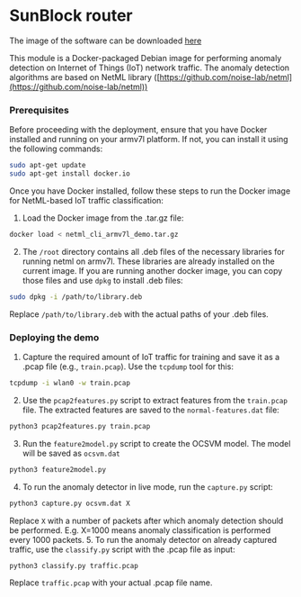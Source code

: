 # SunBlock router
The image of the software can be downloaded [here](https://www.dropbox.com/scl/fi/p5lvr8khvkqnqycwbuu2v/netml_cli_armv7l_demo.tar.gz?rlkey=q50gq1wgcfextx3r6mlrxz59y&dl=0)

This module is a Docker-packaged Debian image for performing anomaly detection on Internet of Things (IoT) network traffic. The anomaly detection algorithms are based on NetML library ([https://github.com/noise-lab/netml](https://github.com/noise-lab/netml))

### Prerequisites
Before proceeding with the deployment, ensure that you have Docker installed and running on your armv7l platform. If not, you can install it using the following commands:

```bash
sudo apt-get update
sudo apt-get install docker.io
```

Once you have Docker installed, follow these steps to run the Docker image for NetML-based IoT traffic classification:
1. Load the Docker image from the .tar.gz file:
```bash
docker load < netml_cli_armv7l_demo.tar.gz
```
2. The `/root` directory contains all .deb files of the necessary libraries for running netml on armv7l. These libraries are already installed on the current image. If you are running another docker image, you can copy those files and use `dpkg` to install .deb files:
```bash
sudo dpkg -i /path/to/library.deb
```
Replace `/path/to/library.deb` with the actual paths of your .deb files.

### Deploying the demo
1. Capture the required amount of IoT traffic for training and save it as a .pcap file (e.g., `train.pcap`). Use the `tcpdump` tool for this:
```bash
tcpdump -i wlan0 -w train.pcap
```
2. Use the `pcap2features.py` script to extract features from the `train.pcap` file. The extracted features are saved to the `normal-features.dat` file:
```bash
python3 pcap2features.py train.pcap
```
3. Run the `feature2model.py` script to create the OCSVM model. The model will be saved as `ocsvm.dat`
```bash
python3 feature2model.py
```
4. To run the anomaly detector in live mode, run the `capture.py` script:
```bash
python3 capture.py ocsvm.dat X
```
Replace `X` with a number of packets after which anomaly detection should be performed. E.g. X=1000 means anomaly classification is performed every 1000 packets. 
5. To run the anomaly detector on already captured traffic, use the `classify.py` script with the .pcap file as input:
```bash
python3 classify.py traffic.pcap
```
Replace `traffic.pcap` with your actual .pcap file name.
